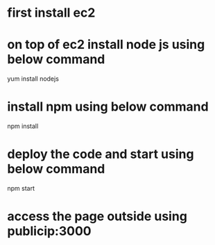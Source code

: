 # first install ec2

# on top of  ec2 install node js using below command

 yum install nodejs

# install npm using below command

 npm install

# deploy the code and start using below command

  npm start

  # access the page outside using publicip:3000

